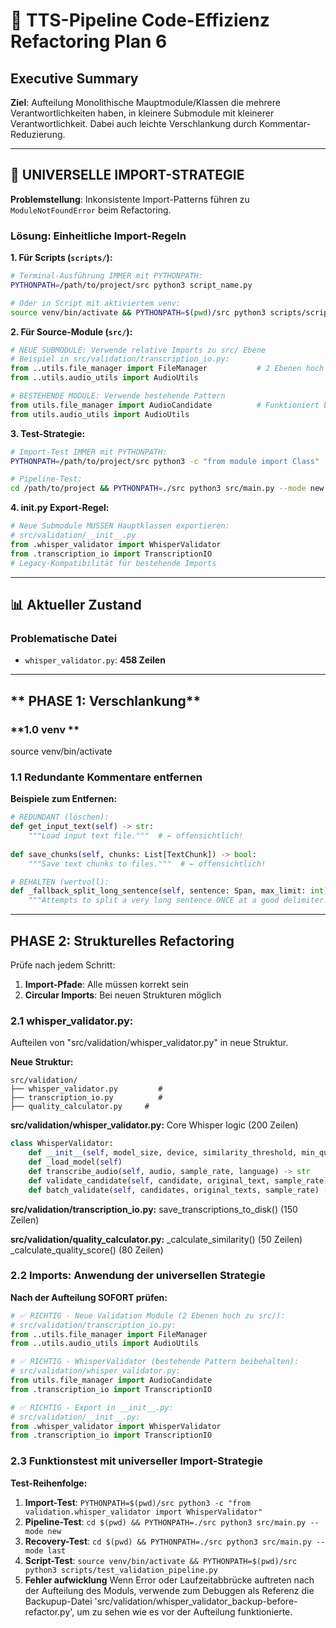 # 🎯 **TTS-Pipeline Code-Effizienz Refactoring Plan 6**

## **Executive Summary**

**Ziel**: Aufteilung Monolithische Mauptmodule/Klassen die mehrere Verantwortlichkeiten haben, in kleinere Submodule mit kleinerer Verantwortlichkeit. Dabei auch leichte Verschlankung durch Kommentar-Reduzierung.

---

## **🚀 UNIVERSELLE IMPORT-STRATEGIE**

**Problemstellung**: Inkonsistente Import-Patterns führen zu `ModuleNotFoundError` beim Refactoring.

### **Lösung: Einheitliche Import-Regeln**

**1. Für Scripts (`scripts/`):**
```bash
# Terminal-Ausführung IMMER mit PYTHONPATH:
PYTHONPATH=/path/to/project/src python3 script_name.py

# Oder in Script mit aktiviertem venv:
source venv/bin/activate && PYTHONPATH=$(pwd)/src python3 scripts/script_name.py
```

**2. Für Source-Module (`src/`):**
```python
# NEUE SUBMODULE: Verwende relative Imports zu src/ Ebene
# Beispiel in src/validation/transcription_io.py:
from ..utils.file_manager import FileManager           # 2 Ebenen hoch zu src/
from ..utils.audio_utils import AudioUtils

# BESTEHENDE MODULE: Verwende bestehende Pattern
from utils.file_manager import AudioCandidate          # Funktioniert bereits
from utils.audio_utils import AudioUtils
```

**3. Test-Strategie:**
```bash
# Import-Test IMMER mit PYTHONPATH:
PYTHONPATH=/path/to/project/src python3 -c "from module import Class"

# Pipeline-Test:
cd /path/to/project && PYTHONPATH=./src python3 src/main.py --mode new
```

**4. __init__.py Export-Regel:**
```python
# Neue Submodule MÜSSEN Hauptklassen exportieren:
# src/validation/__init__.py
from .whisper_validator import WhisperValidator
from .transcription_io import TranscriptionIO
# Legacy-Kompatibilität für bestehende Imports
```

---

## **📊 Aktueller Zustand**

### **Problematische Datei**
- `whisper_validator.py`: **458 Zeilen** 

---

## ** PHASE 1: Verschlankung**

### **1.0 venv **
source venv/bin/activate

### **1.1 Redundante Kommentare entfernen**

**Beispiele zum Entfernen:**
```python
# REDUNDANT (löschen):
def get_input_text(self) -> str:
    """Load input text file."""  # ← offensichtlich!
    
def save_chunks(self, chunks: List[TextChunk]) -> bool:
    """Save text chunks to files."""  # ← offensichtlich!

# BEHALTEN (wertvoll):
def _fallback_split_long_sentence(self, sentence: Span, max_limit: int) -> List[str]:
    """Attempts to split a very long sentence ONCE at a good delimiter..."""  # ← erklärt Algorithmus
```
---

## **PHASE 2: Strukturelles Refactoring**

Prüfe nach jedem Schritt:
1. **Import-Pfade**: Alle müssen korrekt sein 
2. **Circular Imports**: Bei neuen Strukturen möglich

### **2.1 whisper_validator.py:**

Aufteilen von "src/validation/whisper_validator.py" in neue Struktur.

**Neue Struktur:**
```
src/validation/
├── whisper_validator.py         # 
├── transcription_io.py          # 
├── quality_calculator.py     # 
```

**src/validation/whisper_validator.py:**
Core Whisper logic (200 Zeilen)
```python
class WhisperValidator:
    def __init__(self, model_size, device, similarity_threshold, min_quality_score)
    def _load_model(self)
    def transcribe_audio(self, audio, sample_rate, language) -> str
    def validate_candidate(self, candidate, original_text, sample_rate) -> ValidationResult
    def batch_validate(self, candidates, original_texts, sample_rate) -> list[ValidationResult]
```

**src/validation/transcription_io.py:**
save_transcriptions_to_disk() (150 Zeilen)

**src/validation/quality_calculator.py:**
_calculate_similarity() (50 Zeilen)
_calculate_quality_score() (80 Zeilen)


### **2.2 Imports: Anwendung der universellen Strategie**

**Nach der Aufteilung SOFORT prüfen:**

```python
# ✅ RICHTIG - Neue Validation Module (2 Ebenen hoch zu src/):
# src/validation/transcription_io.py:
from ..utils.file_manager import FileManager
from ..utils.audio_utils import AudioUtils

# ✅ RICHTIG - WhisperValidator (bestehende Pattern beibehalten):
# src/validation/whisper_validator.py:
from utils.file_manager import AudioCandidate
from .transcription_io import TranscriptionIO

# ✅ RICHTIG - Export in __init__.py:
# src/validation/__init__.py:
from .whisper_validator import WhisperValidator
from .transcription_io import TranscriptionIO
```


### **2.3 Funktionstest mit universeller Import-Strategie**

**Test-Reihenfolge:**
1. **Import-Test**: `PYTHONPATH=$(pwd)/src python3 -c "from validation.whisper_validator import WhisperValidator"`
2. **Pipeline-Test**: `cd $(pwd) && PYTHONPATH=./src python3 src/main.py --mode new`
3. **Recovery-Test**: `cd $(pwd) && PYTHONPATH=./src python3 src/main.py --mode last`
4. **Script-Test**: `source venv/bin/activate && PYTHONPATH=$(pwd)/src python3 scripts/test_validation_pipeline.py`
5. **Fehler aufwicklung** Wenn Error oder Laufzeitabbrücke auftreten nach der Aufteilung des Moduls, verwende zum Debuggen als Referenz die Backupup-Datei 'src/validation/whisper_validator_backup-before-refactor.py', um zu sehen wie es vor der Aufteilung funktionierte.
